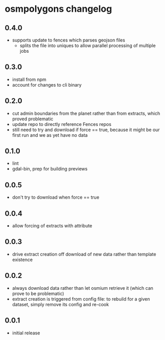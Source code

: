 osmpolygons changelog
=====================

0.4.0
-----
* supports update to fences which parses geojson files
  * splits the file into uniques to allow parallel processing of multiple jobs

0.3.0
-----
* install from npm
* account for changes to cli binary

0.2.0
-----
* cut admin boundaries from the planet rather than from extracts, which proved problematic
* update repo to directly reference Fences repos
* still need to try and download if force == true, because it might be our first run and we as yet have no data

0.1.0
-----
* lint
* gdal-bin, prep for building previews

0.0.5
-----
* don't try to download when force == true

0.0.4
-----
* allow forcing of extracts with attribute

0.0.3
-----
* drive extract creation off download of new data rather than template existence

0.0.2
-----
* always download data rather than let osmium retrieve it (which can prove to be problematic)
* extract creation is triggered from config file: to rebuild for a given dataset, simply remove its config and re-cook
 
0.0.1
-----
* initial release
